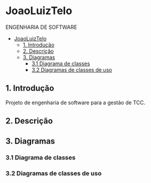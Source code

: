 # JoaoLuizTelo
ENGENHARIA DE SOFTWARE 

- [JoaoLuizTelo](#joaoluiztelo)
  - [1. Introdução](#1-introdução)
  - [2. Descrição](#2-descrição)
  - [3. Diagramas](#3-diagramas)
    - [3.1 Diagrama de classes](#31-diagrama-de-classes)
    - [3.2 Diagramas de classes de uso](#32-diagramas-de-classes-de-uso)



## 1. Introdução

Projeto de engenharia de software para a gestão de TCC.

## 2. Descrição

## 3. Diagramas

### 3.1 Diagrama de classes

### 3.2 Diagramas de classes de uso